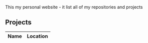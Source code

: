 This my personal website - it list all of my repositories and projects
## Projects
| Name | Location |
| ---- | -------- |
